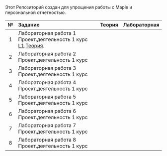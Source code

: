 
Этот Репозиторий создан для упрощения работы с Maple и персональной отчетностью.

|№| Задание | Теория | Лабораторная | 
|:--:|:----------|:----------:|:----------:|
|1| Лабораторная работа 1 Проект.деятельность 1 курс [L1](https://github.com/PavelLun1n/labaMaple/blob/main/%D0%97%D0%B0%D0%B4%D0%B0%D0%BD%D0%B8%D1%8F/%D0%9B%D0%90%D0%91%D0%9E%D0%A0%D0%90%D0%A2%D0%9E%D0%A0%D0%9D%D0%90%D0%AF%20%D0%A0%D0%90%D0%91%D0%9E%D0%A2%D0%90%201%20%D0%9F%D1%80%D0%BE%D0%B5%D0%BA%D1%82.%D0%B4%D0%B5%D1%8F%D1%82.%201%20%D0%BA%D1%83%D1%80%D1%81.doc).[Теория](https://github.com/PavelLun1n/labaMaple/blob/main/%D0%A2%D0%B5%D0%BE%D1%80%D0%B5%D1%82%D0%B8%D1%87%D0%B5%D1%81%D0%BA%D0%B0%D1%8F%20%D1%87%D0%B0%D1%81%D1%82%D1%8C/%D0%9F%D1%80%D0%BE%D0%B5%D0%BA%D1%82%D0%BD%D0%B0%D1%8F%20%D0%B4%D0%B5%D1%8F%D1%82%D0%B5%D0%BB%D1%8C%D0%BD%D0%BE%D1%81%D1%82%D1%8C%201%20%D0%BA%D1%83%D1%80%D1%81%20(1).doc).
|2| Лабораторная работа 2 Проект.деятельность 1 курс
|3| Лабораторная работа 3 Проект.деятельность 1 курс
|4| Лабораторная работа 4 Проект.деятельность 1 курс
|5| Лабораторная работа 5 Проект.деятельность 1 курс
|6| Лабораторная работа 6 Проект.деятельность 1 курс
|7| Лабораторная работа 7 Проект.деятельность 1 курс
|8| Лабораторная работа 8 Проект.деятельность 1 курс